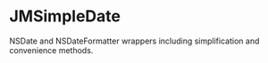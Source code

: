 JMSimpleDate
============

NSDate and NSDateFormatter wrappers including simplification and convenience methods.